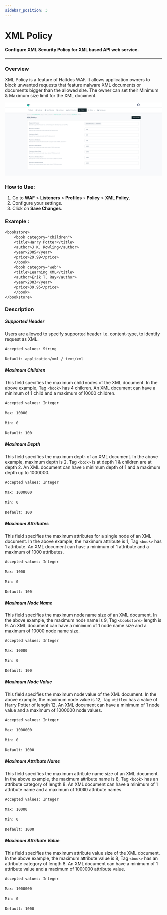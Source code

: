 ```yaml
---
sidebar_position: 3
---
```


# XML Policy

#### Configure XML Security Policy for XML based API web service.
---

### Overview

XML Policy is a feature of Haltdos WAF. It allows application owners to block unwanted requests that feature malware XML documents or documents bigger than the allowed size. The owner can set their Minimum & Maximum size limit for the XML document.

![Xmlpolicy](/img/waf/v8/docs/WAFxmlpolicy.png)

### How to Use:
1. Go to **WAF** > **Listeners** > **Profiles** > **Policy** > **XML Policy**.
2. Configure your settings.
3. Click on **Save Changes**.

### Example :

```
<bookstore>
    <book category="children">
    <title>Harry Potter</title>
    <author>J K. Rowling</author>
    <year>2005</year>
    <price>29.99</price>
    </book>
    <book category="web">
    <title>Learning XML</title>
    <author>Erik T. Ray</author>
    <year>2003</year>
    <price>39.95</price>
    </book>
</bookstore> 
```

### Description

##### **Supported Header**  
 Users are allowed to specify supported header i.e. content-type, to identify request as XML.

    Accepted values: String 

    Default: application/xml / text/xml

##### **Maximum Children**  
This field specifies the maximum child nodes of the XML document. In the above example, Tag ``<book>`` has 4 children. An XML document can have a minimum of 1 child and a maximum of 10000 children.

    Accepted values: Integer 

    Max: 10000

    Min: 0

    Default: 100 

##### **Maximum Depth**  
This field specifies the maximum depth of an XML document. In the above example, maximum depth is 2, Tag ``<book>`` is at depth 1 & children are at depth 2. An XML document can have a minimum depth of 1 and a maximum depth up to 1000000.

    Accepted values: Integer 

    Max: 1000000

    Min: 0

    Default: 100 

##### **Maximum Attributes**  
This field specifies the maximum attributes for a single node of an XML document. In the above example, the maximum attribute is 1, Tag ``<book>`` has 1 attribute. An XML document can have a minimum of 1 attribute and a maximum of 1000 attributes.

    Accepted values: Integer

    Max: 1000

    Min: 0

    Default: 100 

##### **Maximum Node Name**  
This field specifies the maximum node name size of an XML document. In the above example, the maximum node name is 9, Tag ``<bookstore>`` length is 9. An XML document can have a minimum of 1 node name size and a maximum of 10000 node name size.

    Accepted values: Integer 

    Max: 10000

    Min: 0

    Default: 100

##### **Maximum Node Value**  
This field specifies the maximum node value of the XML document. In the above example, the maximum node value is 12, Tag ``<title>`` has a value of Harry Potter of length 12. An XML document can have a minimum of 1 node value and a maximum of 1000000 node values.

    Accepted values: Integer 

    Max: 1000000

    Min: 0

    Default: 1000

##### **Maximum Attribute Name**  
This field specifies the maximum attribute name size of an XML document. In the above example, the maximum attribute name is 8, Tag ``<book>`` has an attribute category of length 8. An XML document can have a minimum of 1 attribute name and a maximum of 10000 attribute names.

    Accepted values: Integer 

    Max: 10000

    Min: 0

    Default: 1000 

##### **Maximum Attribute Value**  
This field specifies the maximum attribute value size of the XML document. In the above example, the maximum attribute value is 8, Tag ``<book>`` has an attribute category of length 8. An XML document can have a minimum of 1 attribute value and a maximum of 1000000 attribute value.

    Accepted values: Integer 

    Max: 1000000

    Min: 0

    Default: 1000